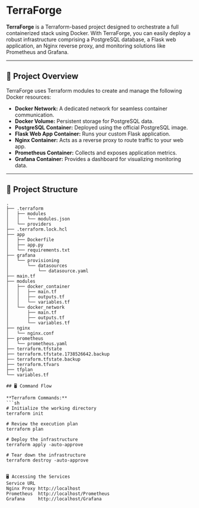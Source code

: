 # TerraForge

**TerraForge** is a Terraform-based project designed to orchestrate a full containerized stack using Docker. With TerraForge, you can easily deploy a robust infrastructure comprising a PostgreSQL database, a Flask web application,
an Nginx reverse proxy, and monitoring solutions like Prometheus and Grafana.

---

## 🚀 Project Overview

TerraForge uses Terraform modules to create and manage the following Docker resources:

- **Docker Network:** A dedicated network for seamless container communication.
- **Docker Volume:** Persistent storage for PostgreSQL data.
- **PostgreSQL Container:** Deployed using the official PostgreSQL image.
- **Flask Web App Container:** Runs your custom Flask application.
- **Nginx Container:** Acts as a reverse proxy to route traffic to your web app.
- **Prometheus Container:** Collects and exposes application metrics.
- **Grafana Container:** Provides a dashboard for visualizing monitoring data.

---

## 📁 Project Structure
```plaintext
.
├── .terraform
│   ├── modules
│   │   └── modules.json
│   └── providers
├── .terraform.lock.hcl
├── app
│   ├── Dockerfile
│   ├── app.py
│   └── requirements.txt
├── grafana
│   └── provisioning
│       └── datasources
│           └── datasource.yaml
├── main.tf
├── modules
│   ├── docker_container
│   │   ├── main.tf
│   │   ├── outputs.tf
│   │   └── variables.tf
│   └── docker_network
│       ├── main.tf
│       ├── outputs.tf
│       └── variables.tf
├── nginx
│   └── nginx.conf
├── prometheus
│   └── prometheus.yaml
├── terraform.tfstate
├── terraform.tfstate.1738526642.backup
├── terraform.tfstate.backup
├── terraform.tfvars
├── tfplan
└── variables.tf

## 🖥️ Command Flow

**Terraform Commands:**
```sh
# Initialize the working directory
terraform init

# Review the execution plan
terraform plan

# Deploy the infrastructure
terraform apply -auto-approve

# Tear down the infrastructure
terraform destroy -auto-approve


🖥️ Accessing the Services
Service	URL
Nginx Proxy	http://localhost
Prometheus	http://localhost/Prometheus
Grafana	    http://localhost/Grafana
